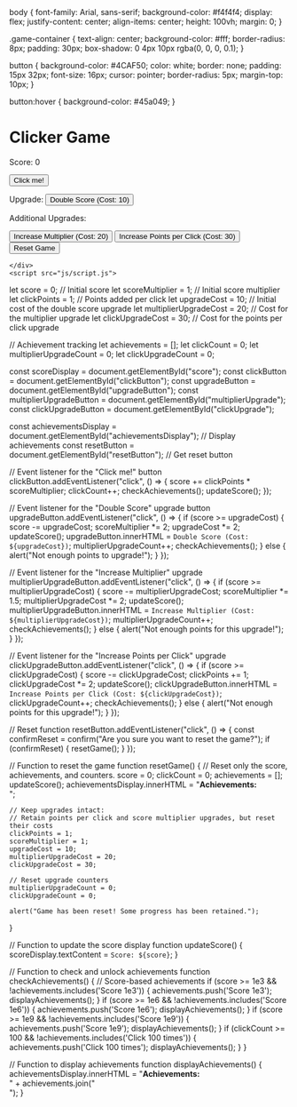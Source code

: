 <!DOCTYPE html>
<html lang="en">
<head>
    <meta charset="UTF-8">
    <meta name="viewport" content="width=device-width, initial-scale=1.0">
    <title>Clicker Game</title>
</head>
<link rel="stylesheet" href="css/style.css">
body {
    font-family: Arial, sans-serif;
    background-color: #f4f4f4;
    display: flex;
    justify-content: center;
    align-items: center;
    height: 100vh;
    margin: 0;
}

.game-container {
    text-align: center;
    background-color: #fff;
    border-radius: 8px;
    padding: 30px;
    box-shadow: 0 4px 10px rgba(0, 0, 0, 0.1);
}

button {
    background-color: #4CAF50;
    color: white;
    border: none;
    padding: 15px 32px;
    font-size: 16px;
    cursor: pointer;
    border-radius: 5px;
    margin-top: 10px;
}

button:hover {
    background-color: #45a049;
}
</link>
<body>
    <div class="game-container">
        <h1>Clicker Game</h1>
        <p id="score">Score: 0</p>
        <!-- Existing HTML for "Click me!" button -->
<button id="clickButton">Click me!</button>

<!-- Upgrade buttons -->
<p>Upgrade: <button id="upgradeButton">Double Score (Cost: 10)</button></p>
<p>Additional Upgrades:</p>
<button id="multiplierUpgrade">Increase Multiplier (Cost: 20)</button>
<button id="clickUpgrade">Increase Points per Click (Cost: 30)</button>
<button id="resetButton">Reset Game</button>  <!-- Button to trigger reset -->
<div id="achievementsDisplay"></div>

    </div>
    <script src="js/script.js">
let score = 0;  // Initial score
let scoreMultiplier = 1;  // Initial score multiplier
let clickPoints = 1;  // Points added per click
let upgradeCost = 10;  // Initial cost of the double score upgrade
let multiplierUpgradeCost = 20;  // Cost for the multiplier upgrade
let clickUpgradeCost = 30;  // Cost for the points per click upgrade

// Achievement tracking
let achievements = [];
let clickCount = 0;
let multiplierUpgradeCount = 0;
let clickUpgradeCount = 0;

const scoreDisplay = document.getElementById("score");
const clickButton = document.getElementById("clickButton");
const upgradeButton = document.getElementById("upgradeButton");
const multiplierUpgradeButton = document.getElementById("multiplierUpgrade");
const clickUpgradeButton = document.getElementById("clickUpgrade");

const achievementsDisplay = document.getElementById("achievementsDisplay"); // Display achievements
const resetButton = document.getElementById("resetButton");  // Get reset button

// Event listener for the "Click me!" button
clickButton.addEventListener("click", () => {
    score += clickPoints * scoreMultiplier;
    clickCount++;
    checkAchievements();
    updateScore();
});

// Event listener for the "Double Score" upgrade button
upgradeButton.addEventListener("click", () => {
    if (score >= upgradeCost) {
        score -= upgradeCost;
        scoreMultiplier *= 2;
        upgradeCost *= 2;
        updateScore();
        upgradeButton.innerHTML = `Double Score (Cost: ${upgradeCost})`;
        multiplierUpgradeCount++;
        checkAchievements();
    } else {
        alert("Not enough points to upgrade!");
    }
});

// Event listener for the "Increase Multiplier" upgrade
multiplierUpgradeButton.addEventListener("click", () => {
    if (score >= multiplierUpgradeCost) {
        score -= multiplierUpgradeCost;
        scoreMultiplier *= 1.5;
        multiplierUpgradeCost *= 2;
        updateScore();
        multiplierUpgradeButton.innerHTML = `Increase Multiplier (Cost: ${multiplierUpgradeCost})`;
        multiplierUpgradeCount++;
        checkAchievements();
    } else {
        alert("Not enough points for this upgrade!");
    }
});

// Event listener for the "Increase Points per Click" upgrade
clickUpgradeButton.addEventListener("click", () => {
    if (score >= clickUpgradeCost) {
        score -= clickUpgradeCost;
        clickPoints += 1;
        clickUpgradeCost *= 2;
        updateScore();
        clickUpgradeButton.innerHTML = `Increase Points per Click (Cost: ${clickUpgradeCost})`;
        clickUpgradeCount++;
        checkAchievements();
    } else {
        alert("Not enough points for this upgrade!");
    }
});

// Reset function
resetButton.addEventListener("click", () => {
    const confirmReset = confirm("Are you sure you want to reset the game?");
    if (confirmReset) {
        resetGame();
    }
});

// Function to reset the game
function resetGame() {
    // Reset only the score, achievements, and counters.
    score = 0;
    clickCount = 0;
    achievements = [];
    updateScore();
    achievementsDisplay.innerHTML = "<strong>Achievements:</strong><br>";

    // Keep upgrades intact:
    // Retain points per click and score multiplier upgrades, but reset their costs
    clickPoints = 1;
    scoreMultiplier = 1;
    upgradeCost = 10;
    multiplierUpgradeCost = 20;
    clickUpgradeCost = 30;

    // Reset upgrade counters
    multiplierUpgradeCount = 0;
    clickUpgradeCount = 0;

    alert("Game has been reset! Some progress has been retained.");
}

// Function to update the score display
function updateScore() {
    scoreDisplay.textContent = `Score: ${score}`;
}

// Function to check and unlock achievements
function checkAchievements() {
    // Score-based achievements
    if (score >= 1e3 && !achievements.includes('Score 1e3')) {
        achievements.push('Score 1e3');
        displayAchievements();
    }
    if (score >= 1e6 && !achievements.includes('Score 1e6')) {
        achievements.push('Score 1e6');
        displayAchievements();
    }
    if (score >= 1e9 && !achievements.includes('Score 1e9')) {
        achievements.push('Score 1e9');
        displayAchievements();
    }
    if (clickCount >= 100 && !achievements.includes('Click 100 times')) {
        achievements.push('Click 100 times');
        displayAchievements();
    }
}

// Function to display achievements
function displayAchievements() {
    achievementsDisplay.innerHTML = "<strong>Achievements:</strong><br>" + achievements.join("<br>");
}
    </script>
</body>
</html>

